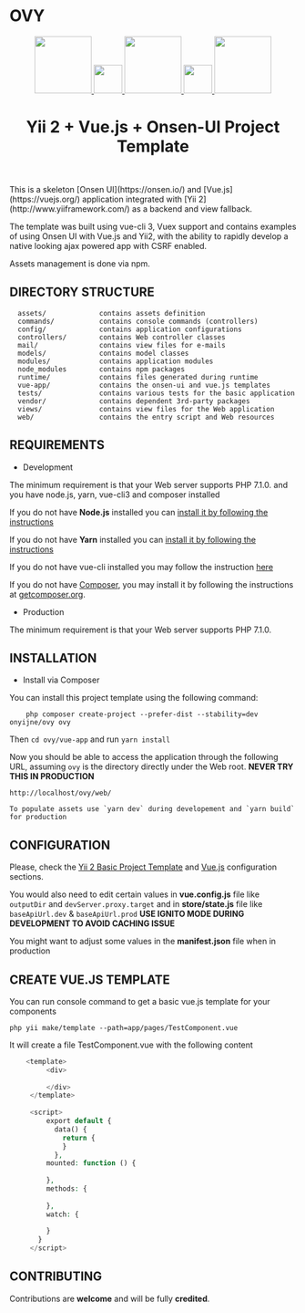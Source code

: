 OVY
===

<p align="center">
    <a href="https://github.com/yiisoft" target="_blank">
        <img src="https://onsen.io/images/logo/svg/onsenui_banner_red.svg" height="100px">
        <img src="https://png.icons8.com/metro/1600/plus-math.png" height="50px">
        <img src="https://vuejs.org/images/logo.png" height="100px">
        <img src="https://png.icons8.com/metro/1600/plus-math.png" height="50px">
        <img src="https://avatars0.githubusercontent.com/u/993323" height="100px">
    </a>
    <h1 align="center">Yii 2 + Vue.js + Onsen-UI Project Template</h1>
    <br>
</p>
This is a skeleton [Onsen UI](https://onsen.io/) and [Vue.js](https://vuejs.org/) application integrated with [Yii 2](http://www.yiiframework.com/) as a backend and view fallback.

The template was built using vue-cli 3, Vuex support and contains examples of using Onsen UI with Vue.js and Yii2, with the ability to rapidly develop a native looking ajax powered app with CSRF enabled.

Assets management is done via npm.

DIRECTORY STRUCTURE
-------------------

      assets/             contains assets definition
      commands/           contains console commands (controllers)
      config/             contains application configurations
      controllers/        contains Web controller classes
      mail/               contains view files for e-mails
      models/             contains model classes
      modules/            contains application modules
      node_modules        contains npm packages
      runtime/            contains files generated during runtime
      vue-app/            contains the onsen-ui and vue.js templates
      tests/              contains various tests for the basic application
      vendor/             contains dependent 3rd-party packages
      views/              contains view files for the Web application
      web/                contains the entry script and Web resources

REQUIREMENTS
------------

- Development

The minimum requirement is that your Web server supports PHP 7.1.0. and you have node.js, yarn, vue-cli3 and composer installed

If you do not have **Node.js** installed you can [install it by following the instructions](https://nodejs.org/en/download/)

If you do not have **Yarn** installed you can [install it by following the instructions](https://yarnpkg.com/lang/en/docs/install/)

If you do not have vue-cli installed you may follow the instruction [here](https://cli.vuejs.org/guide/installation.html)

If you do not have [Composer](http://getcomposer.org/), you may install it by following the instructions
at [getcomposer.org](http://getcomposer.org/doc/00-intro.md#installation-nix).

- Production

The minimum requirement is that your Web server supports PHP 7.1.0.

INSTALLATION
------------

- Install via Composer

You can install this project template using the following command:

~~~
    php composer create-project --prefer-dist --stability=dev onyijne/ovy ovy
~~~

Then `cd ovy/vue-app` and run `yarn install`

Now you should be able to access the application through the following URL, assuming `ovy` is the directory
directly under the Web root. **NEVER TRY THIS IN PRODUCTION**

~~~
http://localhost/ovy/web/
~~~

~~~
To populate assets use `yarn dev` during developement and `yarn build` for production
~~~

CONFIGURATION
-------------

Please, check the [Yii 2 Basic Project Template](https://github.com/yiisoft/yii2-app-basic#configuration) and [Vue.js](https://cli.vuejs.org/config/) configuration sections.

You would also need to edit certain values in **vue.config.js** file like `outputDir` and `devServer.proxy.target` and in **store/state.js** file like `baseApiUrl.dev` & `baseApiUrl.prod` **USE IGNITO MODE DURING DEVELOPMENT TO AVOID CACHING ISSUE**

You might want to adjust some values in the **manifest.json** file when in production

CREATE VUE.JS TEMPLATE
----------------------

You can run console command to get a basic vue.js template for your components
~~~
php yii make/template --path=app/pages/TestComponent.vue
~~~

It will create a file TestComponent.vue with the following content

```php
    <template>
         <div>
 
         </div>
     </template>
 
     <script>
         export default {
           data() {
             return {
             }
           },
         mounted: function () {
 
         },
         methods: {
 
         },
         watch: {
 
         }
       }
     </script>
``` 


CONTRIBUTING
-----------------------

Contributions are **welcome** and will be fully **credited**.

